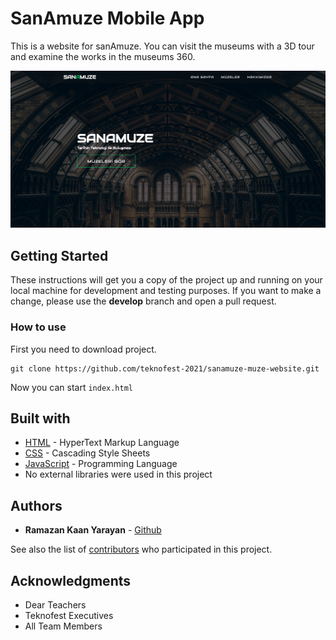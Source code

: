 # SanAmuze Mobile App

This is a website for sanAmuze. You can visit the museums with a 3D tour and examine the works in the museums 360.

<img src="./images/screenshot-home.png">

## Getting Started

These instructions will get you a copy of the project up and running on your local machine for development and testing purposes. If you want to make a change, please use the **develop** branch and open a pull request.

### How to use
First you need to download project.
```
git clone https://github.com/teknofest-2021/sanamuze-muze-website.git
```
Now you can start ``index.html``

## Built with

* [HTML](https://tr.wikipedia.org/wiki/HTML) - HyperText Markup Language
* [CSS](https://tr.wikipedia.org/wiki/CSS) - Cascading Style Sheets
* [JavaScript](https://www.javascript.com/) - Programming Language
* No external libraries were used in this project

## Authors

* **Ramazan Kaan Yarayan** - [Github](https://github.com/rknyryn)

See also the list of [contributors](https://github.com/teknofest-2021/sanamuze-mobile-app/contributors) who participated in this project.

## Acknowledgments

* Dear Teachers
* Teknofest Executives
* All Team Members